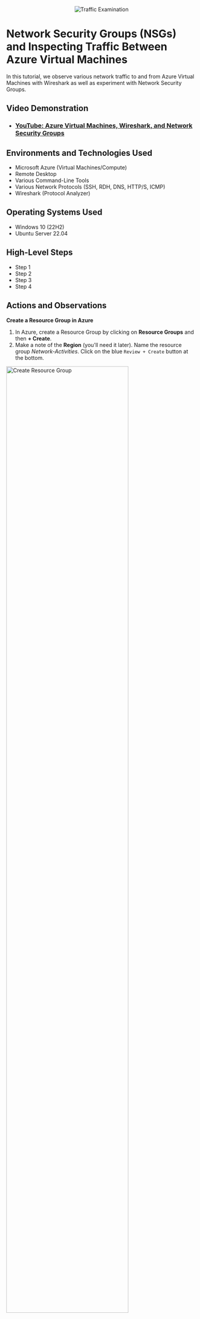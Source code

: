 <p align="center">
<img src="https://i.imgur.com/Ua7udoS.png" alt="Traffic Examination"/>
</p>

<h1>Network Security Groups (NSGs) and Inspecting Traffic Between Azure Virtual Machines</h1>
In this tutorial, we observe various network traffic to and from Azure Virtual Machines with Wireshark as well as experiment with Network Security Groups. <br />


<h2>Video Demonstration</h2>

- ### [YouTube: Azure Virtual Machines, Wireshark, and Network Security Groups](https://www.youtube.com)

<h2>Environments and Technologies Used</h2>

- Microsoft Azure (Virtual Machines/Compute)
- Remote Desktop
- Various Command-Line Tools
- Various Network Protocols (SSH, RDH, DNS, HTTP/S, ICMP)
- Wireshark (Protocol Analyzer)

<h2>Operating Systems Used </h2>

- Windows 10 (22H2)
- Ubuntu Server 22.04

<h2>High-Level Steps</h2>

- Step 1
- Step 2
- Step 3
- Step 4

<h2>Actions and Observations</h2>

<b>Create a Resource Group in Azure</b>

1. In Azure, create a Resource Group by clicking on <b>Resource Groups</b> and then <b>+ Create</b>.
2. Make a note of the <b>Region</b> (you'll need it later). Name the resource group <em>Network-Activities</em>. Click on the blue `Review + Create` button at the bottom.

<p>
<img src="https://github.com/user-attachments/assets/4ed7b0e5-a2c6-43d0-aa48-ffcbcbe42bf0" height="80%" width="80%" alt="Create Resource Group"/>
</p></br>


<b>Create a Windows 10 and a Linux virtual machine (vm)</b>

1. In Azure, navigate to "virtual machines". Click on the <b>+ Create</b> tab and select <b>Azure virtual machine</b>.
2. Name the resource group is <em>Network-Activities</em>. Name the VM <b>Windows-vm</b> and make sure the selected Region is the same as the Resource Group's.
3. For <b>Image</b> select <b>Windows 10 Pro, version 22H2</b>. For size, select a size that has at least 2 vcpus.
4. Create a username and password. Click `Next` until you get to the <b>Networking</b> section.
5. In the <b>Networking</b> section, allow it to create a new Virtual Network (Vnet) and Subnet
6. Click on the blue `Review + Create` button and then `Create`.
7. Once you've created your Windows VM, now we'll create a Linux VM. To start, repeat step 1.
8. Select the same resource group as the Window's VM and name the new VM <b>Linux-VM</b>.
9. For image, select <b>Ubuntu Server 22.04</b> and select a size that has at least 2 vcpus.
10. Use the same username and password as the Windows VM and in the <b>Networking</b> section, select the same network as the Windows VM.
11. Click on the blue `Review + Create` button and then `Create`.

<p>
<img src="https://github.com/user-attachments/assets/ba98d46e-ed87-419e-8505-d526ae5377ee" height="80%" width="80%" alt="Create VM's"/>
</p></br>


<b>Use Remote Desktop to connect to your Windows 10 Virtual Machine</b>

1. Type <em>mstsc</em> in your Windows search bar and select <b>Remote Desktop Connection</b>
2. Copy and paste the Windows VM Public IP address and click `Connect`
3. Type in your username and password and click `OK`

<p>
<img src="https://github.com/user-attachments/assets/e79dc1b8-6286-41dd-bfec-377ed61968af" height="80%" width="80%" alt="Create VM's"/>
</p></br>


<b>Install Wireshark</b>

Wireshark is a network protocol analyzer used to capture, inspect, and analyze data packets traveling over a network in real time. It lets users see detailed information about each packet, such as source and destination IP addresses, protocol types (e.g., TCP, UDP, HTTP), and the actual data payload.

1. Open a browser and type www.wireshark.org in the address bar. Press Enter.
2. Click on the <b>Download</b> button and select <b>Windows x64 Installer</b>
3. Once downloaded, open the file. You can close the browser.
4. Click `Next` throughout the installation process. When you get to the section where it says <b>Install Npcap 1.79</b> make sure that the checkbox is checked.
5. Click `Install`. It will download a few files and then you'll have to agree to some terms and click `Install` again.

<p>
<img src="https://github.com/user-attachments/assets/631147d9-c26a-44a7-8b8c-d536ef317e3f" height="80%" width="80%" alt="Create VM's"/>
</p></br>

<p>
<img src="https://github.com/user-attachments/assets/79daeb55-34c7-4114-bd4d-9de17b1df388" height="80%" width="80%" alt="Create VM's"/>
</p></br>


<b>Open Wireshark and Start Packet Capture</b>

A packet capture in Wireshark helps you look closely at all the little pieces of data traveling on a network. This helps if you're investigating security threats or searching for the root cause of network or performance issues.

1. Type <em>Wireshark</em> in the virtual machine's search box and select <b>Run as administrator</b>
2. Click on <b>Ethernet</b> and then click on the blue shark fin icon under the <b>File</b> menu. This will begin packet capture.

<p>
<img src="https://github.com/user-attachments/assets/9bc7a788-0a25-4b7a-9ed3-1b50bdaef1e9" height="80%" width="80%" alt="Create VM's"/>
</p></br>


<b>Within Wireshark, filter for ICMP traffic only</b>

 Internet Control Message Protocol (ICMP) is a network layer protocol used by network devices to communicate. It is used to report network conditions, errors, and perform diagnostics.

1. In the Wireshark search bar, type <em>icmp</em> and press <b>Enter</b>. Since there are no other network devices connected there should be no ICMP traffic.

<p>
<img src="https://github.com/user-attachments/assets/fa349981-860d-420c-956e-0ba508daf220" height="80%" width="80%" alt="Create VM's"/>
</p></br>


<b>Retrieve the private IP address of the Ubuntu VM (Linux-VM) and attempt to ping it from within the Windows 10 VM</b>

1. Go to the Azure portal on your actual computer, click on the Linux virtual machine's name and copy the Private IP address. In this case it's <em>10.0.0.5</em>
2. Open PowerShell on your Windows VM and type, for this example, <em>ping 10.0.0.5</em>. Note that the Linux VM has to be running, but you don't have to have remoted into it.
3. Observe the ping data in Powershell as well as the isolated ICMP traffic in Wireshark

<p>
<img src="https://github.com/user-attachments/assets/990abae6-b856-4a18-ad83-93814eca7c1d" height="80%" width="80%" alt="Create VM's"/>
</p></br>

<p>
<img src="https://github.com/user-attachments/assets/679a78eb-1ade-4788-a148-710d7d73361b" height="80%" width="80%" alt="Create VM's"/>
</p></br>

Note that due to all the traffic, you need to isolate the ICMP traffic in order to see it 











